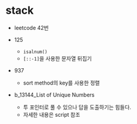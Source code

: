 # stack

- leetcode 42번



- 125
  - `isalnum()`
  - `[::-1]`을 사용한 문자열 뒤집기



- 937
  - sort method의 key를 사용한 정렬



- b_13144_List of Unique Numbers
  - 투 포인터로 풀 수 있으나 답을 도출하기는 힘들다.
  - 자세한 내용은 script 참조